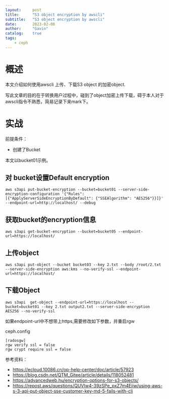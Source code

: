 ```yaml
---
layout:     post
title:      "S3 object encryption by awscli"
subtitle:   "S3 object encryption by awscli"
date:       2023-02-08
author:     "Gavin"
catalog:    true
tags:
    - ceph
---
```


# 概述

本文介绍如何使用awscli 上传、下载S3 object 的加密object.

写此文章的目的在于转换用户过程中，碰到了object加密上传下载，碍于本人对于awscli指令不熟悉，简易记录下来mark下。


# 实战

前提条件：

* 创建了Bucket

本文以bucket01示例。


## 对 bucket设置Default encryption

```
aws s3api put-bucket-encryption --bucket=bucket01 --server-side-encryption-configuration '{"Rules": [{"ApplyServerSideEncryptionByDefault": {"SSEAlgorithm": "AES256"}}]}' --endpoint-url=http://localhost/ --debug
```


## 获取bucket的encryption信息

```
aws s3api get-bucket-encryption --bucket=bucket05 --endpoint-url=https://localhost/
```

## 上传object

```
aws s3api put-object --bucket bucket03 --key 2.txt --body /root/2.txt --server-side-encryption aws:kms --no-verify-ssl --endpoint-url=https://localhost/
```


## 下载Object


```
aws s3api  get-object --endpoint-url=https://localhost --bucket=bucket01 --key 2.txt output2.txt --server-side-encryption AES256 --no-verify-ssl
```

如果endpoint-url中不想带上https,需要修改如下参数，并重启rgw


ceph.config

```
[radosgw]
rgw verify ssl = false
rgw crypt require ssl = false
```



参考资料：

* https://ecloud.10086.cn/op-help-center/doc/article/57923
* https://blog.csdn.net/QTM_Gitee/article/details/118052481
* https://advancedweb.hu/encryption-options-for-s3-objects/
* https://repost.aws/questions/QUVIw4-39zSPe_pxZ7m4Ejiw/using-aws-s-3-api-put-object-sse-customer-key-md-5-fails-with-cli

